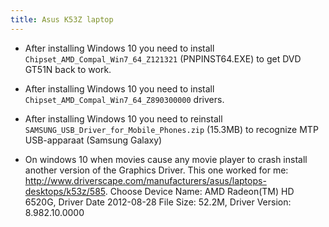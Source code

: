 ```yaml
---
title: Asus K53Z laptop
---
```


* After installing Windows 10 you need to install `Chipset_AMD_Compal_Win7_64_Z121321` (PNPINST64.EXE) to get DVD GT51N back to work.

* After installing Windows 10 you need to install `Chipset_AMD_Compal_Win7_64_Z890300000` drivers.

* After installing Windows 10 you need to reinstall `SAMSUNG_USB_Driver_for_Mobile_Phones.zip` (15.3MB) to recognize MTP USB-apparaat (Samsung Galaxy)

* On windows 10 when movies cause any movie player to crash install another version of the Graphics Driver. This one worked for me: http://www.driverscape.com/manufacturers/asus/laptops-desktops/k53z/585. Choose 
Device Name:	AMD Radeon(TM) HD 6520G, Driver Date	2012-08-28	File Size:	52.2M, Driver Version:	8.982.10.0000
